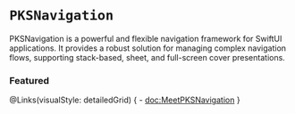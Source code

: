 # ``PKSNavigation``

PKSNavigation is a powerful and flexible navigation framework for SwiftUI applications. It provides a robust solution for managing complex navigation flows, supporting stack-based, sheet, and full-screen cover presentations.

### Featured

@Links(visualStyle: detailedGrid) {
    - <doc:MeetPKSNavigation>
}

